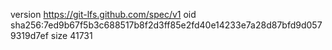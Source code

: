 version https://git-lfs.github.com/spec/v1
oid sha256:7ed9b67f5b3c688517b8f2d3ff85e2fd40e14233e7a28d87bfd9d0579319d7ef
size 41731
